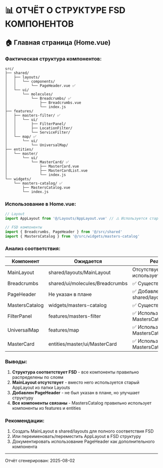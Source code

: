 # 📊 ОТЧЁТ О СТРУКТУРЕ FSD КОМПОНЕНТОВ

## 🏠 Главная страница (Home.vue)

### Фактическая структура компонентов:

```
src/
├── shared/
│   ├── layouts/
│   │   └── components/
│   │       └── PageHeader.vue ✅
│   └── ui/
│       └── molecules/
│           └── Breadcrumbs/ ✅
│               ├── Breadcrumbs.vue
│               └── index.js
├── features/
│   ├── masters-filter/ ✅
│   │   └── ui/
│   │       ├── FilterPanel/
│   │       ├── LocationFilter/
│   │       └── ServiceFilter/
│   └── map/ ✅
│       └── ui/
│           └── UniversalMap/
├── entities/
│   └── master/
│       └── ui/
│           └── MasterCard/ ✅
│               ├── MasterCard.vue
│               ├── MasterCardList.vue
│               └── index.js
└── widgets/
    └── masters-catalog/ ✅
        ├── MastersCatalog.vue
        └── index.js
```

### Использование в Home.vue:

```javascript
// Layout
import AppLayout from '@/Layouts/AppLayout.vue' // ⚠️ Используется старый Layout

// FSD компоненты  
import { Breadcrumbs, PageHeader } from '@/src/shared'
import { MastersCatalog } from '@/src/widgets/masters-catalog'
```

### Анализ соответствия:

| Компонент | Ожидается | Реальность | Статус |
|-----------|-----------|------------|--------|
| MainLayout | shared/layouts/MainLayout | Отсутствует, используется AppLayout | ❌ |
| Breadcrumbs | shared/ui/molecules/Breadcrumbs | ✅ Существует | ✅ |
| PageHeader | Не указан в плане | ✅ Добавлен в shared/layouts/components | ➕ |
| MastersCatalog | widgets/masters-catalog | ✅ Существует | ✅ |
| FilterPanel | features/masters-filter | ✅ Используется внутри MastersCatalog | ✅ |
| UniversalMap | features/map | ✅ Используется внутри MastersCatalog | ✅ |
| MasterCard | entities/master/ui/MasterCard | ✅ Используется внутри MastersCatalog | ✅ |

### Выводы:

1. **Структура соответствует FSD** - все компоненты правильно распределены по слоям
2. **MainLayout отсутствует** - вместо него используется старый AppLayout из папки Layouts
3. **Добавлен PageHeader** - не был указан в плане, но улучшает структуру
4. **Все компоненты связаны** - MastersCatalog правильно использует компоненты из features и entities

### Рекомендации:

1. Создать MainLayout в shared/layouts для полного соответствия FSD
2. Или переименовать/переместить AppLayout в FSD структуру
3. Документировать использование PageHeader как дополнительного компонента

---
Отчёт сгенерирован: 2025-08-02